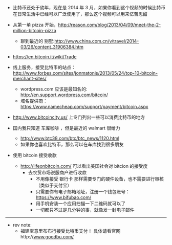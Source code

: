- 比特币还处于幼年，现在是 2014 年 3 月，如果你看到这个视频的时候比特币在日常生活中已经可以广泛使用了，那么这个视频可以用来忆苦思甜
- 从第一单 pizza 开始，http://reason.com/blog/2013/04/09/meet-the-2-million-bitcoin-pizza
  - 聊到最近的 别墅:http://www.china.com.cn/v/travel/2014-03/26/content_31906384.htm
- https://en.bitcoin.it/wiki/Trade

- 线上服务，接受比特币的站点：http://www.forbes.com/sites/jonmatonis/2013/05/24/top-10-bitcoin-merchant-sites/
  - wordpress.com 应该是最知名的: http://en.support.wordpress.com/bitcoin/
  - 域名提供商：https://www.namecheap.com/support/payment/bitcoin.aspx

- http://www.bitcoincity.us/ 上专门列出一些可以消费比特币的地方
- 国内我只知道 车库咖啡 ，但是最近的 walmart 很给力
  - http://www.btc38.com/btc/btc_news/1120.html
  - 如果你也喜欢比特币，那么可以在车库找到很多朋友

- 使用 bitcoin 接受收款
  - http://lifeonbitcoin.com/ 可以看出美国社会对 bitcion 的接受度
    - 去农贸市场说服商户进行收款
      - 不用像接受 银行卡 那样需要专门的硬件设备，也不需要进行审核（类似于支付宝）
      - 只需要你有电子邮箱地址，注册一个钱包账号：https://www.bifubao.com/
      - 用手机安装一个应用扫描一下二维码就可以了
      - 一切都只不过是几分钟的事，就像发一封电子邮件

---
- rev note:
  - 福建宝意里布布行接受比特币支付！ 具体请看官网http://www.goodbu.com/
